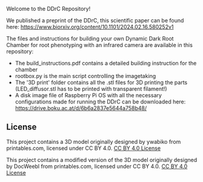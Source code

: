 Welcome to the DDrC Repository!

We published a preprint of the DDrC, this scientific paper can be found here: https://www.biorxiv.org/content/10.1101/2024.02.16.580252v1

The files and instructions for building your own Dynamic Dark Root Chamber for root phenotyping with an infrared camera are available in this repository:
- The build_instructions.pdf contains a detailed building instruction for the chamber
- rootbox.py is the main script controlling the imagetaking
- The '3D print' folder contains all the .stl files for 3D printing the parts (LED_diffusor.stl has to be printed with transparent filament!)
- A disk image file of Raspberry Pi OS with all the necessary configurations made for running the DDrC can be downloaded here: https://drive.boku.ac.at/d/6b6a2837e5644a758b48/


## License
This project contains a 3D model originally designed by ywabiko from printables.com, licensed under CC BY 4.0.
[CC BY 4.0 License](https://creativecommons.org/licenses/by/4.0/)

This project contains a modified version of the 3D model originally designed by DocWeebl from printables.com, licensed under CC BY 4.0.
[CC BY 4.0 License](https://creativecommons.org/licenses/by/4.0/)
